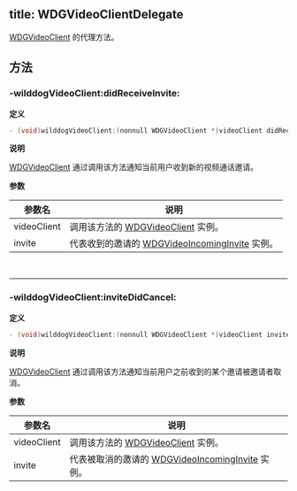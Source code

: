 title: WDGVideoClientDelegate
---

[WDGVideoClient](../Classes/WDGVideoClient.html) 的代理方法。

## 方法

### -wilddogVideoClient:didReceiveInvite:

**定义**

```objectivec
- (void)wilddogVideoClient:(nonnull WDGVideoClient *)videoClient didReceiveInvite:(nonnull WDGVideoIncomingInvite *)invite;
```

**说明**

[WDGVideoClient](../Classes/WDGVideoClient.html) 通过调用该方法通知当前用户收到新的视频通话邀请。

**参数**

 参数名 | 说明 
---|---
videoClient|调用该方法的 [WDGVideoClient](../Classes/WDGVideoClient.html) 实例。
invite|代表收到的邀请的 [WDGVideoIncomingInvite](../Classes/WDGVideoIncomingInvite.html) 实例。

</br>

---

### -wilddogVideoClient:inviteDidCancel:

**定义**

```objectivec
- (void)wilddogVideoClient:(nonnull WDGVideoClient *)videoClient inviteDidCancel:(nonnull WDGVideoIncomingInvite *)invite;
```

**说明**

[WDGVideoClient](../Classes/WDGVideoClient.html) 通过调用该方法通知当前用户之前收到的某个邀请被邀请者取消。

**参数**

 参数名 | 说明 
---|---
videoClient|调用该方法的 [WDGVideoClient](../Classes/WDGVideoClient.html) 实例。
invite|代表被取消的邀请的 [WDGVideoIncomingInvite](../Classes/WDGVideoIncomingInvite.html) 实例。
